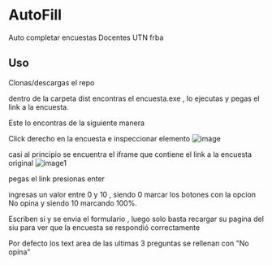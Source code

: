 
# AutoFill
Auto completar encuestas Docentes UTN frba

## Uso
Clonas/descargas el repo

dentro de la carpeta dist encontras el encuesta.exe , lo ejecutas y pegas el link a la encuesta.

Este lo encontras de la siguiente manera

Click derecho en la encuesta e inspeccionar elemento
![image](https://github.com/user-attachments/assets/04eb68fc-2e14-43f8-8496-011235d9fd85)


casi al principio se encuentra el iframe que contiene el link a la encuesta original
![image1](https://github.com/user-attachments/assets/91d2cbbf-8a88-456a-aad0-4caa32c7b3e5)

pegas el link presionas enter

ingresas un valor entre 0 y 10 , siendo 0 marcar los botones con la opcion No opina y siendo 10 marcando 100%.

Escriben si y se envia el formulario , luego solo basta recargar su pagina del siu para ver que la encuesta se respondió correctamente


Por defecto los text area de las ultimas 3 preguntas se rellenan con "No opina"




